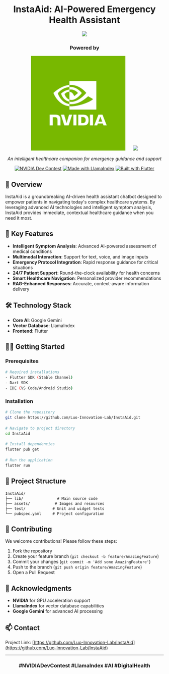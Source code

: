 <div align="center">
  
# InstaAid: AI-Powered Emergency Health Assistant

[<img src="logo-image-here" width="200">](#)

### Powered by
<p align="center">
  <img src="nvidia.png" width="300" style="margin-right: 20px"/>
  <img src="https://your-path-to-nvidia-logo.png" width="300"/>
</p>

*An intelligent healthcare companion for emergency guidance and support*

[![NVIDIA Dev Contest](https://img.shields.io/badge/NVIDIA-Dev%20Contest-76B900?style=for-the-badge&logo=nvidia&logoColor=white)](https://developer.nvidia.com/)
[![Made with LlamaIndex](https://img.shields.io/badge/Made%20with-LlamaIndex-blue?style=for-the-badge)](https://www.llamaindex.ai/)
[![Built with Flutter](https://img.shields.io/badge/Built%20with-Flutter-02569B?style=for-the-badge&logo=flutter&logoColor=white)](https://flutter.dev)

</div>

## 🌟 Overview

InstaAid is a groundbreaking AI-driven health assistant chatbot designed to empower patients in navigating today's complex healthcare systems. By leveraging advanced AI technologies and intelligent symptom analysis, InstaAid provides immediate, contextual healthcare guidance when you need it most.

## 🚀 Key Features

- **Intelligent Symptom Analysis**: Advanced AI-powered assessment of medical conditions
- **Multimodal Interaction**: Support for text, voice, and image inputs
- **Emergency Protocol Integration**: Rapid response guidance for critical situations
- **24/7 Patient Support**: Round-the-clock availability for health concerns
- **Smart Healthcare Navigation**: Personalized provider recommendations
- **RAG-Enhanced Responses**: Accurate, context-aware information delivery

## 🛠️ Technology Stack

- **Core AI**: Google Gemini
- **Vector Database**: LlamaIndex
- **Frontend**: Flutter

## 🏃‍♂️ Getting Started

### Prerequisites

```bash
# Required installations
- Flutter SDK (Stable Channel)
- Dart SDK
- IDE (VS Code/Android Studio)
```

### Installation

```bash
# Clone the repository
git clone https://github.com/Luo-Innovation-Lab/InstaAid.git

# Navigate to project directory
cd InstaAid

# Install dependencies
flutter pub get

# Run the application
flutter run
```

## 📁 Project Structure

```
InstaAid/
├── lib/               # Main source code
├── assets/           # Images and resources
├── test/            # Unit and widget tests
└── pubspec.yaml     # Project configuration
```

## 🤝 Contributing

We welcome contributions! Please follow these steps:

1. Fork the repository
2. Create your feature branch (`git checkout -b feature/AmazingFeature`)
3. Commit your changes (`git commit -m 'Add some AmazingFeature'`)
4. Push to the branch (`git push origin feature/AmazingFeature`)
5. Open a Pull Request

## 🌟 Acknowledgments

- **NVIDIA** for GPU acceleration support
- **LlamaIndex** for vector database capabilities
- **Google Gemini** for advanced AI processing

## 📫 Contact

Project Link: [https://github.com/Luo-Innovation-Lab/InstaAid](https://github.com/Luo-Innovation-Lab/InstaAid)

---

<div align="center">

### #NVIDIADevContest #LlamaIndex #AI #DigitalHealth

</div>

